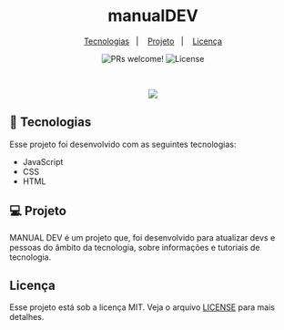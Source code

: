 <h1 align="center">
  <span>manual</span><span style="color: #2EB873 "></></span><span>DEV</span>
</h1>

<p align="center">
  <a href="#-tecnologias">Tecnologias</a>&nbsp;&nbsp;&nbsp;|&nbsp;&nbsp;&nbsp;
  <a href="#-projeto">Projeto</a>&nbsp;&nbsp;&nbsp;|&nbsp;&nbsp;&nbsp;
  <a href="#memo-licença">Licença</a>
</p>

<p align="center">
 <img src="https://img.shields.io/static/v1?label=PRs&message=welcome&color=49AA26&labelColor=000000" alt="PRs welcome!"/>

  <img alt="License" src="https://img.shields.io/static/v1?label=license&message=MIT&color=49AA26&labelColor=000000">
</p>

<br>

<p align="center">
 <img src="./.github/banner.PNG">
</p>

## 🚀 Tecnologias

Esse projeto foi desenvolvido com as seguintes tecnologias:

- JavaScript
- CSS
- HTML

## 💻 Projeto

MANUAL DEV é um projeto que, foi desenvolvido para atualizar devs e pessoas do âmbito da tecnologia, sobre informações e tutoriais de tecnologia.


## Licença

Esse projeto está sob a licença MIT. Veja o arquivo [LICENSE](.github/LICENSE.md) para mais detalhes.
